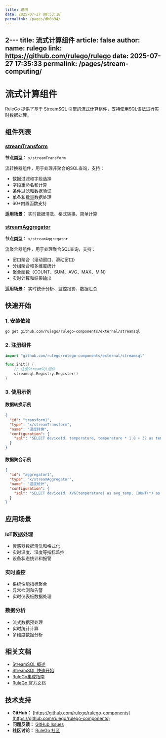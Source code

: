 ```yaml
---
title: 说明
date: 2025-07-27 00:53:18
permalink: /pages/db0b94/
---
```

2---
title: 流式计算组件
article: false
author: 
  name: rulego
  link: https://github.com/rulego/rulego
date: 2025-07-27 17:35:33
permalink: /pages/stream-computing/
---

# 流式计算组件

RuleGo 提供了基于 [StreamSQL](/pages/streamsql-overview/) 引擎的流式计算组件，支持使用SQL语法进行实时数据处理。

## 组件列表

### [streamTransform](/pages/x-stream-transform/)
**节点类型：** `x/streamTransform`

流转换器组件，用于处理非聚合的SQL查询，支持：
- 数据过滤和字段选择
- 字段重命名和计算
- 条件过滤和数据验证
- 单条和批量数据处理
- 60+内置函数支持

**适用场景：** 实时数据清洗、格式转换、简单计算

### [streamAggregator](/pages/x-stream-aggregator/)
**节点类型：** `x/streamAggregator`

流聚合器组件，用于处理聚合SQL查询，支持：
- 窗口聚合（滚动窗口、滑动窗口）
- 分组聚合和多维度统计
- 聚合函数（COUNT、SUM、AVG、MAX、MIN）
- 实时计算和结果输出

**适用场景：** 实时统计分析、监控报警、数据汇总

## 快速开始

### 1. 安装依赖

```bash
go get github.com/rulego/rulego-components/external/streamsql
```

### 2. 注册组件

```go
import "github.com/rulego/rulego-components/external/streamsql"

func init() {
    // 注册StreamSQL组件
    streamsql.Registry.Register()
}
```

### 3. 使用示例

#### 数据转换示例
```json
{
  "id": "transform1",
  "type": "x/streamTransform",
  "name": "温度转换",
  "configuration": {
    "sql": "SELECT deviceId, temperature, temperature * 1.8 + 32 as temp_fahrenheit FROM stream WHERE temperature > 0"
  }
}
```

#### 数据聚合示例
```json
{
  "id": "aggregator1",
  "type": "x/streamAggregator",
  "name": "温度统计",
  "configuration": {
    "sql": "SELECT deviceId, AVG(temperature) as avg_temp, COUNT(*) as count FROM stream GROUP BY deviceId, TumblingWindow('5m')"
  }
}
```

## 应用场景

### IoT数据处理
- 传感器数据清洗和格式化
- 实时温度、湿度等指标监控
- 设备状态统计和报警

### 实时监控
- 系统性能指标聚合
- 异常检测和告警
- 实时仪表板数据处理

### 数据分析
- 流式数据预处理
- 实时统计计算
- 多维度数据分析

## 相关文档

- [StreamSQL 概述](/pages/streamsql-overview/)
- [StreamSQL 快速开始](/pages/streamsql-quickstart/)
- [RuleGo集成指南](/pages/streamsql-rulego/)
- [RuleGo 官方文档](https://rulego.cc/)

## 技术支持

- **GitHub：** [https://github.com/rulego/rulego-components](https://github.com/rulego/rulego-components)
- **问题反馈：** [GitHub Issues](https://github.com/rulego/rulego-components/issues)
- **社区讨论：** [RuleGo 社区](https://rulego.cc/)